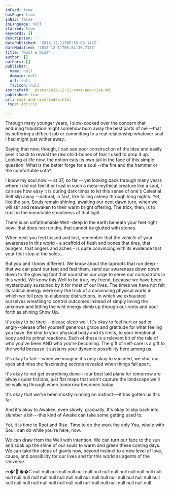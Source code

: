 ```yaml
---
inFeed: true
hasPage: true
inNav: false
inLanguage: null
starred: true
keywords: []
description: ''
datePublished: '2015-12-11T05:55:03.142Z'
dateModified: '2015-12-11T05:54:36.717Z'
title: 'Root & Rise'
author: []
authors: []
publisher:
  name: null
  domain: null
  url: null
  favicon: null
sourcePath: _posts/2015-12-11-root-and-rise.md
published: true
url: root-and-rise/index.html
_type: Article

---
```

Through many younger years, I slow-cooked over the
concern that enduring tribulation might somehow burn away the best parts of me
--that by suffering a difficult job or committing to a real relationship
whatever soul I had might just wither away.

Saying that now, though, I can see poor construction of
the idea and easily peel it back to reveal the raw child-bones of fear I used
to prop it up. Looking at life now, the notion eats its own tail in the face of
this simple question: What is the better forge for a soul --the fire and the
hammer or the comfortable sofa?

I know my soul now -- at 37, so far -- yet looking back
through many years where I did not feel it or trust in such a meta-mythical
creature like a soul, I can see how easy it is during dark times to let this
sense of one's Celestial Self slip away --natural, in fact, like falling asleep
through long nights. Yet, like the sun, Souls remain shining, awaiting our next
dawn turn, when we will stir and reawaken to their warm bright offering. The
trick, then, is to trust in the immutable steadiness of that light.

There is an unfathomable Well -deep in the earth beneath
your feet right now- that does not run dry, that cannot be glutted with stones.

When next you feel tossed and lost, remember that the
vehicle of your awareness in this world - a scaffold of flesh and bones that
tires, that hungers, that angers and aches - is quite convincing with its
evidence that your feet stop at the soles...

But you and I know different. We know about the taproots
that run deep -that we can plant our feet and feel them, send our awareness
down down down to the glowing font that nourishes our urge to serve our
compatriots in this world. We know this Well to be true, my friend, because we
have been mysteriously sustained by it for most of our lives. The times we have
not felt its radical energy were only the trick of a convincing physical world
in which we fell prey to elaborate distractions, in which we exhausted
ourselves wrestling to control outcomes instead of simply loving the unknown
and letting the wild energy climb up through our roots and pour forth as
shining Show Up.

It's okay to be tired---please sleep well. It's okay to
feel hurt or sad or angry--please offer yourself generous grace and gratitude
for what feeling you have. Be kind to your physical body and its limits, to your
emotional body and its primal reactions. Each of these is a relevant bit of the
tale of who you've been AND who you're becoming. The gift of self-care is a
gift to the world because it sustains your dynamic possibility here among us. 

It's okay to fail---when we imagine it's only okay to
succeed, we shut our eyes and miss the fascinating secrets revealed when things
fall apart. 

It's okay to not get everything done---our best laid plans
for tomorrow are always quiet fictions, just flat maps that won't capture the
landscape we'll be walking through when tomorrow becomes today. 

It's okay that we've been mostly running on instinct---it
has gotten us this far.

And it's okay to Awaken, even slowly, gradually. It's
okay to slip back into slumber a bit---this kind of Awake can take some getting
used to.

Yet, it is time to Root and Rise. Time to do the work the
only You, whole with Soul, can do while you're here, now.

We can draw from the Well with intention. We can turn our
face to the sun and soak up the shine of our souls to warm and green these
coming days. We can take the steps of giants now, beyond instinct to a new
level of love, cause, and possibility for our lives and for this world as
agents of the Universe.

er�''��C
null
null
null
null
null
null
null
null
null
null
null
null
null
null
null
null
null
null
null
null
null
null
null
null
null
null
null
null
null
null
null
null
null
null
null
null
null
null
null
null
null
null
null
null
null
null
null
null
null
null